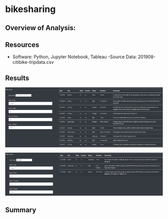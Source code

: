 # bikesharing

## Overview of Analysis:


## Resources
- Software: Python, Jupyter Notebook, Tableau
-Source Data: 201908-citibike-tripdata.csv

## Results


<p align="center">
  <img src="https://github.com/justinkirk8/UFOs/blob/main/static/images/filter_before.png" width="900" />
</p>



<p align="center">
  <img src="https://github.com/justinkirk8/UFOs/blob/main/static/images/filter_after.png" width="900" />
</p>

## Summary

